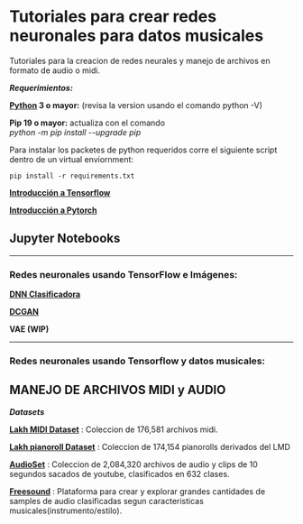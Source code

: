 # Tutoriales para crear redes neuronales para datos musicales

Tutoriales para la creacion de redes neurales y manejo de archivos en formato de audio o midi.

***Requerimientos:***

**[Python](https://www.python.org/downloads/release/python-374/) 3 o mayor:**  (revisa la version usando el comando python  -V) 

**Pip 19 o mayor:** actualiza con el comando  
*python -m pip install --upgrade pip*


Para instalar los packetes de python requeridos corre el siguiente script dentro de un virtual enviornment:


`pip install -r requirements.txt`

**[Introducción a Tensorflow](https://github.com/CreativAI-UC/Tutoriales/blob/master/TutorialTensorflow.md)**  

**[Introducción a Pytorch](https://github.com/CreativAI-UC/Tutoriales/blob/master/TutorialPytorch.md)**

## 	Jupyter Notebooks

___
### Redes neuronales usando TensorFlow e Imágenes:

**[DNN Clasificadora](https://github.com/CreativAI-UC/Tutoriales/blob/master/1_1_dnn_tf_imagenes.ipynb)**

**[DCGAN](https://github.com/CreativAI-UC/Tutoriales/blob/master/1_2_dcgan_tf_imagenes.ipynb)**

**VAE (WIP)**
___
### Redes neuronales usando Tensorflow y datos musicales:


## 	MANEJO DE ARCHIVOS MIDI y AUDIO

***Datasets***

**[Lakh MIDI Dataset](https://colinraffel.com/projects/lmd/)** : Coleccion de 176,581 archivos midi.

**[Lakh pianoroll Dataset](https://salu133445.github.io/lakh-pianoroll-dataset/)** : Coleccion de 174,154 pianorolls derivados del LMD  


**[AudioSet](https://research.google.com/audioset/)** : Coleccion de 2,084,320 archivos de audio y clips de 10 segundos sacados de youtube, clasificados en 632 clases.


**[Freesound](https://annotator.freesound.org/fsd/explore/)** : Plataforma para crear y explorar grandes cantidades de samples de audio clasificadas segun caracteristicas musicales(instrumento/estilo).




